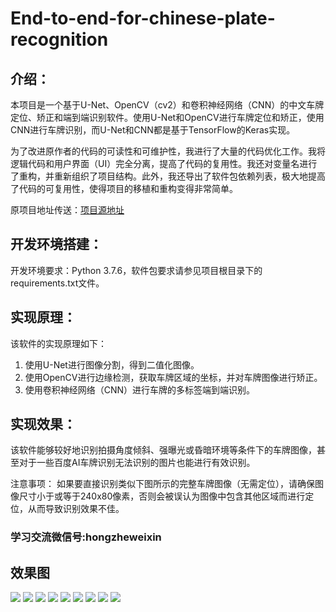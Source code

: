 # End-to-end-for-chinese-plate-recognition

## 介绍：
本项目是一个基于U-Net、OpenCV（cv2）和卷积神经网络（CNN）的中文车牌定位、矫正和端到端识别软件。使用U-Net和OpenCV进行车牌定位和矫正，使用CNN进行车牌识别，而U-Net和CNN都是基于TensorFlow的Keras实现。

为了改进原作者的代码的可读性和可维护性，我进行了大量的代码优化工作。我将逻辑代码和用户界面（UI）完全分离，提高了代码的复用性。我还对变量名进行了重构，并重新组织了项目结构。此外，我还导出了软件包依赖列表，极大地提高了代码的可复用性，使得项目的移植和重构变得非常简单。

原项目地址传送：[项目源地址](https://github.com/duanshengliu/End-to-end-for-chinese-plate-recognition)

## 开发环境搭建：
开发环境要求：Python 3.7.6，软件包要求请参见项目根目录下的requirements.txt文件。

## 实现原理：
该软件的实现原理如下：
1. 使用U-Net进行图像分割，得到二值化图像。
2. 使用OpenCV进行边缘检测，获取车牌区域的坐标，并对车牌图像进行矫正。
3. 使用卷积神经网络（CNN）进行车牌的多标签端到端识别。

## 实现效果：
该软件能够较好地识别拍摄角度倾斜、强曝光或昏暗环境等条件下的车牌图像，甚至对于一些百度AI车牌识别无法识别的图片也能进行有效识别。

注意事项：
如果要直接识别类似下图所示的完整车牌图像（无需定位），请确保图像尺寸小于或等于240x80像素，否则会被误认为图像中包含其他区域而进行定位，从而导致识别效果不佳。

### 学习交流微信号:hongzheweixin

## 效果图
![](https://github.com/duanshengliu/End-to-end-for-chinese-plate-recognition/blob/master/test_pic/lic.png)
![](https://github.com/duanshengliu/End-to-end-for-chinese-plate-recognition/blob/master/test_pic/0.png)
![](https://github.com/duanshengliu/End-to-end-for-chinese-plate-recognition/blob/master/test_pic/1.png)
![](https://github.com/duanshengliu/End-to-end-for-chinese-plate-recognition/blob/master/test_pic/2.png)
![](https://github.com/duanshengliu/End-to-end-for-chinese-plate-recognition/blob/master/test_pic/3.png)
![](https://github.com/duanshengliu/End-to-end-for-chinese-plate-recognition/blob/master/test_pic/4.png)
![](https://github.com/duanshengliu/End-to-end-for-chinese-plate-recognition/blob/master/test_pic/5.png)
![](https://github.com/duanshengliu/End-to-end-for-chinese-plate-recognition/blob/master/test_pic/6.png)
![](https://github.com/duanshengliu/End-to-end-for-chinese-plate-recognition/blob/master/test_pic/7.png)
